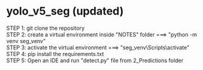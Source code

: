 # yolo_v5_seg (updated)  

STEP 1: git clone the repository  
STEP 2: create a virtual environment inside "NOTES" folder ===> "python -m venv seg_venv"  
STEP 3: activate the virtual environment ===>  "seg_venv\Scripts\activate"  
STEP 4: pip install the requirements.txt  
STEP 5: Open an IDE and run "detect.py" file from 2_Predictions folder  
